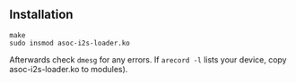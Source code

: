 ## Installation

```
make
sudo insmod asoc-i2s-loader.ko
```

Afterwards check `dmesg` for any errors. If `arecord -l` lists your device, copy asoc-i2s-loader.ko to modules).

